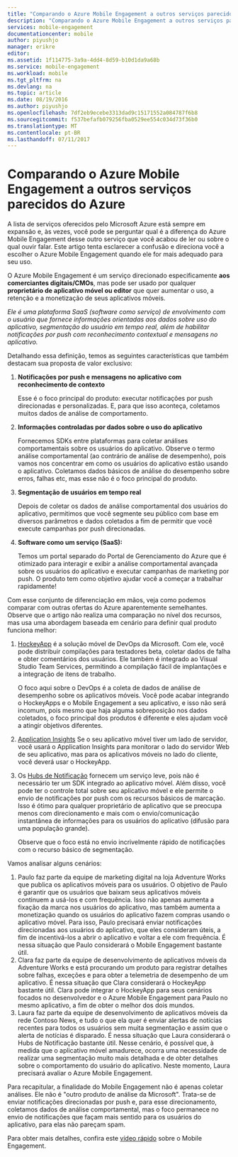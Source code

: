 ```yaml
---
title: "Comparando o Azure Mobile Engagement a outros serviços parecidos do Azure"
description: "Comparando o Azure Mobile Engagement a outros serviços parecidos do Azure - HockeyApp, AppInsights, Hubs de Notificação"
services: mobile-engagement
documentationcenter: mobile
author: piyushjo
manager: erikre
editor: 
ms.assetid: 1f114775-3a9a-4dd4-8d59-b10d1da9a68b
ms.service: mobile-engagement
ms.workload: mobile
ms.tgt_pltfrm: na
ms.devlang: na
ms.topic: article
ms.date: 08/19/2016
ms.author: piyushjo
ms.openlocfilehash: 7df2eb9ecebe3313dad9c15171552a084787f6b8
ms.sourcegitcommit: f537befafb079256fba0529ee554c034d73f36b0
ms.translationtype: MT
ms.contentlocale: pt-BR
ms.lasthandoff: 07/11/2017
---
```

# <a name="comparing-azure-mobile-engagement-with-other-similar-azure-services"></a>Comparando o Azure Mobile Engagement a outros serviços parecidos do Azure
A lista de serviços oferecidos pelo Microsoft Azure está sempre em expansão e, às vezes, você pode se perguntar qual é a diferença do Azure Mobile Engagement desse outro serviço que você acabou de ler ou sobre o qual ouvir falar. Este artigo tenta esclarecer a confusão e direciona você a escolher o Azure Mobile Engagement quando ele for mais adequado para seu uso. 

O Azure Mobile Engagement é um serviço direcionado especificamente **aos comerciantes digitais/CMOs**, mas pode ser usado por qualquer **proprietário de aplicativo móvel ou editor** que quer aumentar o uso, a retenção e a monetização de seus aplicativos móveis. 

*Ele é uma plataforma SaaS (software como serviço) de envolvimento com o usuário que fornece informações orientadas aos dados sobre uso do aplicativo, segmentação do usuário em tempo real, além de habilitar notificações por push com reconhecimento contextual e mensagens no aplicativo.* 

Detalhando essa definição, temos as seguintes características que também destacam sua proposta de valor exclusivo:

1. **Notificações por push e mensagens no aplicativo com reconhecimento de contexto**
   
   Esse é o foco principal do produto: executar notificações por push direcionadas e personalizadas. E, para que isso aconteça, coletamos muitos dados de análise de comportamento. 
2. **Informações controladas por dados sobre o uso do aplicativo**
   
   Fornecemos SDKs entre plataformas para coletar análises comportamentais sobre os usuários do aplicativo. Observe o termo análise comportamental (ao contrário de análise de desempenho), pois vamos nos concentrar em como os usuários do aplicativo estão usando o aplicativo. Coletamos dados básicos de análise do desempenho sobre erros, falhas etc, mas esse não é o foco principal do produto. 
3. **Segmentação de usuários em tempo real**
   
   Depois de coletar os dados de análise comportamental dos usuários do aplicativo, permitimos que você segmente seu público com base em diversos parâmetros e dados coletados a fim de permitir que você execute campanhas por push direcionadas. 
4. **Software como um serviço (SaaS):**
   
   Temos um portal separado do Portal de Gerenciamento do Azure que é otimizado para interagir e exibir a análise comportamental avançada sobre os usuários do aplicativo e executar campanhas de marketing por push. O produto tem como objetivo ajudar você a começar a trabalhar rapidamente!   

Com esse conjunto de diferenciação em mãos, veja como podemos comparar com outras ofertas do Azure aparentemente semelhantes. Observe que o artigo não realiza uma comparação no nível dos recursos, mas usa uma abordagem baseada em cenário para definir qual produto funciona melhor:

1. [HockeyApp](https://azure.microsoft.com/services/hockeyapp/) é a solução móvel de DevOps da Microsoft. Com ele, você pode distribuir compilações para testadores beta, coletar dados de falha e obter comentários dos usuários. Ele também é integrado ao Visual Studio Team Services, permitindo a compilação fácil de implantações e a integração de itens de trabalho. 
   
   O foco aqui sobre o DevOps é a coleta de dados de análise de desempenho sobre os aplicativos móveis. Você pode acabar integrando o HockeyApps e o Mobile Engagement a seu aplicativo, e isso não será incomum, pois mesmo que haja alguma sobreposição nos dados coletados, o foco principal dos produtos é diferente e eles ajudam você a atingir objetivos diferentes.  
2. [Application Insights](../application-insights/app-insights-overview.md) Se o seu aplicativo móvel tiver um lado de servidor, você usará o Application Insights para monitorar o lado do servidor Web de seu aplicativo, mas para os aplicativos móveis no lado do cliente, você deverá usar o HockeyApp. 
3. Os [Hubs de Notificação](https://azure.microsoft.com/services/notification-hubs/) fornecem um serviço leve, pois não é necessário ter um SDK integrado ao aplicativo móvel. Além disso, você pode ter o controle total sobre seu aplicativo móvel e ele permite o envio de notificações por push com os recursos básicos de marcação. Isso é ótimo para qualquer proprietário de aplicativo que se preocupa menos com direcionamento e mais com o envio/comunicação instantânea de informações para os usuários do aplicativo (difusão para uma população grande). 
   
   Observe que o foco está no envio incrivelmente rápido de notificações com o recurso básico de segmentação. 

Vamos analisar alguns cenários:

1. Paulo faz parte da equipe de marketing digital na loja Adventure Works que publica os aplicativos móveis para os usuários. O objetivo de Paulo é garantir que os usuários que baixam seus aplicativos móveis continuem a usá-los e com frequência. Isso não apenas aumenta a fixação da marca nos usuários do aplicativo, mas também aumenta a monetização quando os usuários do aplicativo fazem compras usando o aplicativo móvel. Para isso, Paulo precisará enviar notificações direcionadas aos usuários do aplicativo, que eles consideram úteis, a fim de incentivá-los a abrir o aplicativo e voltar a ele com frequência. É nessa situação que Paulo considerará o Mobile Engagement bastante útil. 
2. Clara faz parte da equipe de desenvolvimento de aplicativos móveis da Adventure Works e está procurando um produto para registrar detalhes sobre falhas, exceções e para obter a telemetria de desempenho de um aplicativo. É nessa situação que Clara considerará o HockeyApp bastante útil. Clara pode integrar o HockeyApp para seus cenários focados no desenvolvedor e o Azure Mobile Engagement para Paulo no mesmo aplicativo, a fim de obter o melhor dos dois mundos. 
3. Laura faz parte da equipe de desenvolvimento de aplicativos móveis da rede Contoso News, e tudo o que ela quer é enviar alertas de notícias recentes para todos os usuários sem muita segmentação e assim que o alerta de notícias é disparado. É nessa situação que Laura considerará o Hubs de Notificação bastante útil. 
   Nesse cenário, é possível que, à medida que o aplicativo móvel amadurece, ocorra uma necessidade de realizar uma segmentação muito mais detalhada e de obter detalhes sobre o comportamento do usuário do aplicativo. Neste momento, Laura precisará avaliar o Azure Mobile Engagement. 

Para recapitular, a finalidade do Mobile Engagement não é apenas coletar análises. Ele não é "outro produto de análise da Microsoft". Trata-se de enviar notificações direcionadas por push e, para esse direcionamento, coletamos dados de análise comportamental, mas o foco permanece no envio de notificações que façam mais sentido para os usuários do aplicativo, para elas não pareçam spam. 

Para obter mais detalhes, confira este [vídeo rápido](mobile-engagement-overview.md) sobre o Mobile Engagement. 


